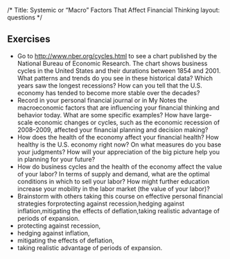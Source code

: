 /*
Title: Systemic or “Macro” Factors That Affect Financial Thinking
layout: questions
*/

## Exercises

- Go to http://www.nber.org/cycles.html to see a chart published by the National Bureau of Economic Research. The chart shows business cycles in the United States and their durations between 1854 and 2001. What patterns and trends do you see in these historical data? Which years saw the longest recessions? How can you tell that the U.S. economy has tended to become more stable over the decades?
- Record in your personal financial journal or in My Notes the macroeconomic factors that are influencing your financial thinking and behavior today. What are some specific examples? How have large-scale economic changes or cycles, such as the economic recession of 2008–2009, affected your financial planning and decision making?
- How does the health of the economy affect your financial health? How healthy is the U.S. economy right now? On what measures do you base your judgments? How will your appreciation of the big picture help you in planning for your future?
- How do business cycles and the health of the economy affect the value of your labor? In terms of supply and demand, what are the optimal conditions in which to sell your labor? How might further education increase your mobility in the labor market (the value of your labor)?
- Brainstorm with others taking this course on effective personal financial strategies forprotecting against recession,hedging against inflation,mitigating the effects of deflation,taking realistic advantage of periods of expansion.
- protecting against recession,
- hedging against inflation,
- mitigating the effects of deflation,
- taking realistic advantage of periods of expansion.


